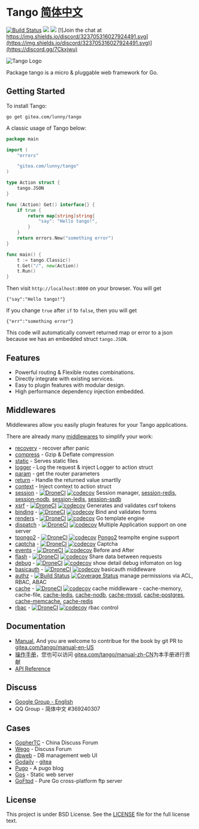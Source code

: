 Tango [简体中文](README_CN.md)
=======================

[![Build Status](https://drone.gitea.com/api/badges/lunny/tango/status.svg)](https://drone.gitea.com/lunny/tango) [![](http://gocover.io/_badge/gitea.com/lunny/tango)](http://gocover.io/gitea.com/lunny/tango)
[![](https://goreportcard.com/badge/gitea.com/lunny/tango)](https://goreportcard.com/report/gitea.com/lunny/tango)
[![Join the chat at https://img.shields.io/discord/323705316027924491.svg](https://img.shields.io/discord/323705316027924491.svg)](https://discord.gg/7Ckxjwu)

![Tango Logo](logo.png)

Package tango is a micro & pluggable web framework for Go.

## Getting Started

To install Tango:

    go get gitea.com/lunny/tango

A classic usage of Tango below:

```go
package main

import (
    "errors"

    "gitea.com/lunny/tango"
)

type Action struct {
    tango.JSON
}

func (Action) Get() interface{} {
    if true {
        return map[string]string{
            "say": "Hello tango!",
        }
    }
    return errors.New("something error")
}

func main() {
    t := tango.Classic()
    t.Get("/", new(Action))
    t.Run()
}
```

Then visit `http://localhost:8000` on your browser. You will get
```
{"say":"Hello tango!"}
```

If you change `true` after `if` to `false`, then you will get
```
{"err":"something error"}
```

This code will automatically convert returned map or error to a json because we has an embedded struct `tango.JSON`.

## Features

- Powerful routing & Flexible routes combinations.
- Directly integrate with existing services.
- Easy to plugin features with modular design.
- High performance dependency injection embedded.

## Middlewares

Middlewares allow you easily plugin features for your Tango applications.

There are already many [middlewares](https://gitea.com/tango) to simplify your work:

- [recovery](https://gitea.com/lunny/tango/wiki/Recovery) - recover after panic
- [compress](https://gitea.com/lunny/tango/wiki/Compress) - Gzip & Deflate compression
- [static](https://gitea.com/lunny/tango/wiki/Static) - Serves static files
- [logger](https://gitea.com/lunny/tango/wiki/Logger) - Log the request & inject Logger to action struct
- [param](https://gitea.com/lunny/tango/wiki/Params) - get the router parameters
- [return](https://gitea.com/lunny/tango/wiki/Return) - Handle the returned value smartlly
- [context](https://gitea.com/lunny/tango/wiki/Context) - Inject context to action struct
- [session](https://gitea.com/tango/session) - [![DroneCI](https://drone.gitea.com/api/badges/tango/session/status.svg)](https://drone.gitea.com/tango/session) [![codecov](https://codecov.io/gh/tango-contrib/session/branch/master/graph/badge.svg)](https://codecov.io/gh/tango-contrib/session) Session manager, [session-redis](http://gitea.com/tango/session-redis), [session-nodb](http://gitea.com/tango/session-nodb), [session-ledis](http://gitea.com/tango/session-ledis), [session-ssdb](http://gitea.com/tango/session-ssdb)
- [xsrf](https://gitea.com/tango/xsrf) - [![DroneCI](https://drone.gitea.com/api/badges/tango/xsrf/status.svg)](https://drone.gitea.com/tango/xsrf) [![codecov](https://codecov.io/gh/tango-contrib/xsrf/branch/master/graph/badge.svg)](https://codecov.io/gh/tango-contrib/xsrf) Generates and validates csrf tokens
- [binding](https://gitea.com/tango/binding) - [![DroneCI](https://drone.gitea.com/api/badges/tango/binding/status.svg)](https://drone.gitea.com/tango/binding) [![codecov](https://codecov.io/gh/tango-contrib/binding/branch/master/graph/badge.svg)](https://codecov.io/gh/tango-contrib/binding) Bind and validates forms
- [renders](https://gitea.com/tango/renders) - [![DroneCI](https://drone.gitea.com/api/badges/tango/renders/status.svg)](https://drone.gitea.com/tango/renders) [![codecov](https://codecov.io/gh/tango-contrib/renders/branch/master/graph/badge.svg)](https://codecov.io/gh/tango-contrib/renders) Go template engine
- [dispatch](https://gitea.com/tango/dispatch) - [![DroneCI](https://drone.gitea.com/api/badges/tango/dispatch/status.svg)](https://drone.gitea.com/tango/dispatch) [![codecov](https://codecov.io/gh/tango-contrib/dispatch/branch/master/graph/badge.svg)](https://codecov.io/gh/tango-contrib/dispatch) Multiple Application support on one server
- [tpongo2](https://gitea.com/tango/tpongo2) - [![DroneCI](https://drone.gitea.com/api/badges/tango/tpongo2/status.svg)](https://drone.gitea.com/tango/tpongo2) [![codecov](https://codecov.io/gh/tango-contrib/tpongo2/branch/master/graph/badge.svg)](https://codecov.io/gh/tango-contrib/tpongo2) [Pongo2](https://github.com/flosch/pongo2) teamplte engine support
- [captcha](https://gitea.com/tango/captcha) - [![DroneCI](https://drone.gitea.com/api/badges/tango/captcha/status.svg)](https://drone.gitea.com/tango/captcha) [![codecov](https://codecov.io/gh/tango-contrib/captcha/branch/master/graph/badge.svg)](https://codecov.io/gh/tango-contrib/captcha) Captcha
- [events](https://gitea.com/tango/events) - [![DroneCI](https://drone.gitea.com/api/badges/tango/events/status.svg)](https://drone.gitea.com/tango/events) [![codecov](https://codecov.io/gh/tango-contrib/events/branch/master/graph/badge.svg)](https://codecov.io/gh/tango-contrib/events) Before and After
- [flash](https://gitea.com/tango/flash) - [![DroneCI](https://drone.gitea.com/api/badges/tango/flash/status.svg)](https://drone.gitea.com/tango/flash) [![codecov](https://codecov.io/gh/tango-contrib/flash/branch/master/graph/badge.svg)](https://codecov.io/gh/tango-contrib/flash) Share data between requests
- [debug](https://gitea.com/tango/debug) - [![DroneCI](https://drone.gitea.com/api/badges/tango/debug/status.svg)](https://drone.gitea.com/tango/debug) [![codecov](https://codecov.io/gh/tango-contrib/debug/branch/master/graph/badge.svg)](https://codecov.io/gh/tango-contrib/debug) show detail debug infomaton on log
- [basicauth](https://gitea.com/tango/basicauth) - [![DroneCI](https://drone.gitea.com/api/badges/tango/basicauth/status.svg)](https://drone.gitea.com/tango/basicauth) [![codecov](https://codecov.io/gh/tango-contrib/basicauth/branch/master/graph/badge.svg)](https://codecov.io/gh/tango-contrib/basicauth) basicauth middleware
- [authz](https://gitea.com/tango/authz) - [![Build Status](https://drone.gitea.com/api/badges/tango/authz/status.svg)](https://travis-ci.org/tango-contrib/authz) [![Coverage Status](https://coveralls.io/repos/github/tango-contrib/authz/badge.svg?branch=master)](https://coveralls.io/github/tango-contrib/authz?branch=master) manage permissions via ACL, RBAC, ABAC
- [cache](https://gitea.com/tango/cache) - [![DroneCI](https://drone.gitea.com/api/badges/tango/cache/status.svg)](https://drone.gitea.com/tango/cache) [![codecov](https://codecov.io/gh/tango-contrib/cache/branch/master/graph/badge.svg)](https://codecov.io/gh/tango-contrib/cache) cache middleware - cache-memory, cache-file, [cache-ledis](https://gitea.com/tango/cache-ledis), [cache-nodb](https://gitea.com/tango/cache-nodb), [cache-mysql](https://gitea.com/tango/cache-mysql), [cache-postgres](https://gitea.com/tango/cache-postgres), [cache-memcache](https://gitea.com/tango/cache-memcache), [cache-redis](https://gitea.com/tango/cache-redis)
- [rbac](https://gitea.com/tango/rbac) - [![DroneCI](https://drone.gitea.com/api/badges/tango/session/status.svg)](https://drone.gitea.com/tango/rbac) [![codecov](https://codecov.io/gh/tango-contrib/rbac/branch/master/graph/badge.svg)](https://codecov.io/gh/tango-contrib/rbac) rbac control

## Documentation

- [Manual](http://gobook.io/read/gitea.com/tango/manual-en-US/), And you are welcome to contribue for the book by git PR to [gitea.com/tango/manual-en-US](https://gitea.com/tango/manual-en-US)
- [操作手册](http://gobook.io/read/gitea.com/tango/manual-zh-CN/)，您也可以访问 [gitea.com/tango/manual-zh-CN](https://gitea.com/tango/manual-zh-CN)为本手册进行贡献
- [API Reference](https://pkg.go.dev/gitea.com/lunny/tango)

## Discuss

- [Google Group - English](https://groups.google.com/forum/#!forum/go-tango)
- QQ Group - 简体中文 #369240307

## Cases

- [GopherTC](https://github.com/jimmykuu/gopher/tree/2.0) - China Discuss Forum
- [Wego](https://gitea.com/tango/wego) - Discuss Forum
- [dbweb](https://gitea.com/xorm/dbweb) - DB management web UI
- [Godaily](http://godaily.org) - [gitea](https://gitea.com/godaily/news)
- [Pugo](https://github.com/go-xiaohei/pugo) - A pugo blog
- [Gos](https://gitea.com/tango/gos) - Static web server
- [GoFtpd](https://github.com/goftp/ftpd) - Pure Go cross-platform ftp server

## License

This project is under BSD License. See the [LICENSE](LICENSE) file for the full license text.
